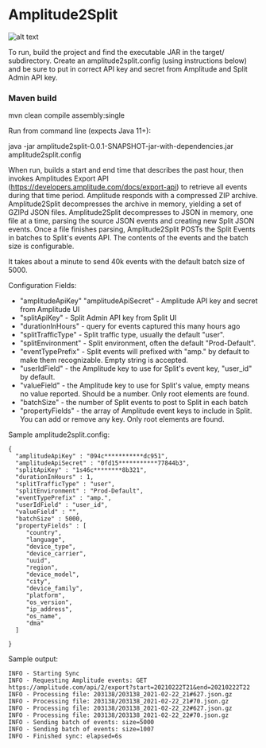 # Amplitude2Split

![alt text](http://www.cortazar-split.com/Amplitude2SplitEventsIntegration.png)

To run, build the project and find the executable JAR in the target/ subdirectory.  Create an amplitude2split.config (using instructions below) and be sure to put in correct API key and secret from Amplitude and Split Admin API key.  

### Maven build

mvn clean compile assembly:single

Run from command line (expects Java 11+):

java -jar amplitude2split-0.0.1-SNAPSHOT-jar-with-dependencies.jar amplitude2split.config

When run, builds a start and end time that describes the past hour, then invokes Amplitudes Export API (https://developers.amplitude.com/docs/export-api) to retrieve all events during that time period.  Amplitude responds with a compressed ZIP archive.  Amplitude2Split decompresses the archive in memory, yielding a set of GZIPd JSON files.  Amplitude2Split decompresses to JSON in memory, one file at a time, parsing the source JSON events and creating new Split JSON events.  Once a file finishes parsing, Amplitude2Split POSTs the Split Events in batches to Split's events API.  The contents of the events and the batch size is configurable.

It takes about a minute to send 40k events with the default batch size of 5000.

Configuration Fields:
* "amplitudeApiKey" "amplitudeApiSecret" - Amplitude API key and secret from Amplitude UI
* "splitApiKey" - Split Admin API key from Split UI
* "durationInHours" - query for events captured this many hours ago 
* "splitTrafficType" - Split traffic type, usually the default "user".
* "splitEnvironment" - Split environment, often the default "Prod-Default".
* "eventTypePrefix" - Split events will prefixed with "amp." by default to make them recognizable.  Empty string is accepted.
* "userIdField" - the Amplitude key to use for Split's event key, "user_id" by default.
* "valueField" - the Amplitude key to use for Split's value, empty means no value reported.  Should be a number.  Only root elements are found.
* "batchSize" - the number of Split events to post to Split in each batch
* "propertyFields" - the array of Amplitude event keys to include in Split.  You can add or remove any key.  Only root elements are found.

Sample amplitude2split.config:
```
{
  "amplitudeApiKey" : "094c***********dc951",
  "amplitudeApiSecret" : "0fd15***********77844b3",
  "splitApiKey" : "1s46c********8b321",
  "durationInHours" : 1,
  "splitTrafficType" : "user",
  "splitEnvironment" : "Prod-Default",
  "eventTypePrefix" : "amp.",
  "userIdField" : "user_id",
  "valueField" : "",
  "batchSize" : 5000,
  "propertyFields" : [
  	 "country", 
  	 "language", 
  	 "device_type", 
  	 "device_carrier", 
  	 "uuid",
	 "region", 
	 "device_model", 
	 "city", 
	 "device_family", 
	 "platform", 
	 "os_version",
	 "ip_address", 
	 "os_name", 
	 "dma"
  ]
  
}
```

Sample output:

```
INFO - Starting Sync
INFO - Requesting Amplitude events: GET https://amplitude.com/api/2/export?start=20210222T21&end=20210222T22 
INFO - Processing file: 203138/203138_2021-02-22_21#627.json.gz 
INFO - Processing file: 203138/203138_2021-02-22_21#70.json.gz 
INFO - Processing file: 203138/203138_2021-02-22_22#627.json.gz 
INFO - Processing file: 203138/203138_2021-02-22_22#70.json.gz 
INFO - Sending batch of events: size=5000
INFO - Sending batch of events: size=1007
INFO - Finished sync: elapsed=6s 
```
